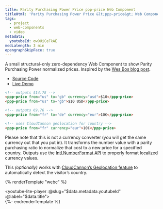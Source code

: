 ```yaml
---
title: Parity Purchasing Power Price ppp-price Web Component
titleHtml: 'Parity Purchasing Power Price &lt;ppp-price&gt; Web Component'
tags:
  - project
  - web-components
  - video
metadata:
  youtubeId: owOUiCeFkAE
medialength: 3 min
opengraphSkipFace: true
---
```

A small structural-only zero-dependency Web Component to show Parity Purchasing Power normalized prices. Inspired by the [Wes Bos blog post](https://wesbos.com/parity-purchasing-power).

* [Source Code](https://github.com/zachleat/parity-purchasing-power-price)
* [Live Demo](https://ppp-price.zachleat.dev/)

```html
<!-- outputs $14.78 -->
<ppp-price from="us" to="gb" currency="usd">$10</ppp-price>
<ppp-price from="us" to="gb">$10 USD</ppp-price>

<!-- outputs €9.76 -->
<ppp-price from="fr" to="de" currency="eur">10€</ppp-price>

<!-- uses CloudCannon geolocation for country -->
<ppp-price from="fr" currency="eur">10€</ppp-price>
```

Please note that this is not a currency converter (you will get the same currency out that you put in). It transforms the number value with a parity purchasing ratio to normalize that cost to a new price for a specified country. Outputs use the [Intl.NumberFormat API](https://developer.mozilla.org/en-US/docs/Web/JavaScript/Reference/Global_Objects/Intl/NumberFormat) to properly format localized currency values.

This _(optionally)_ works with [CloudCannon’s Geolocation feature](https://cloudcannon.com/documentation/articles/using-geolocation-to-detect-your-users-country/) to automatically detect the visitor’s country.

{% renderTemplate "webc" %}<div><youtube-lite-player :@slug="$data.metadata.youtubeId" :@label="$data.title"></youtube-lite-player></div>{%- endrenderTemplate %}

